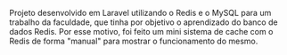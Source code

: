 Projeto desenvolvido em Laravel utilizando o Redis e o MySQL para um trabalho da faculdade, que tinha por objetivo o aprendizado do banco de dados Redis. Por esse motivo, foi feito um mini sistema de cache com o Redis de forma "manual" para mostrar o funcionamento do mesmo.
